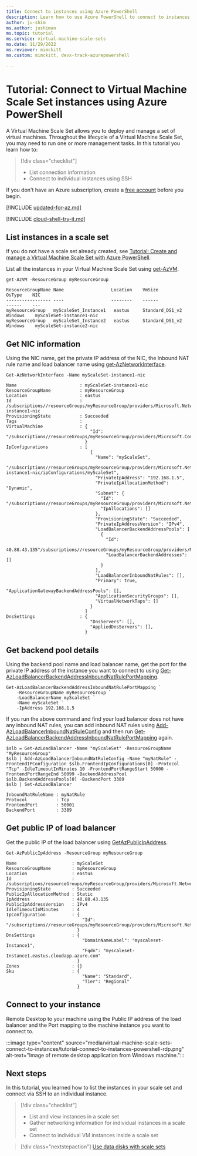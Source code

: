 ```yaml
---
title: Connect to instances using Azure PowerShell
description: Learn how to use Azure PowerShell to connect to instances in your Virtual Machine Scale Set.
author: ju-shim
ms.author: jushiman
ms.topic: tutorial
ms.service: virtual-machine-scale-sets
ms.date: 11/29/2022
ms.reviewer: mimckitt
ms.custom: mimckitt, devx-track-azurepowershell

---
```


# Tutorial: Connect to Virtual Machine Scale Set instances using Azure PowerShell

A Virtual Machine Scale Set allows you to deploy and manage a set of virtual machines. Throughout the lifecycle of a Virtual Machine Scale Set, you may need to run one or more management tasks. In this tutorial you learn how to:

> [!div class="checklist"]
> * List connection information
> * Connect to individual instances using SSH

If you don't have an Azure subscription, create a [free account](https://azure.microsoft.com/free/?WT.mc_id=A261C142F) before you begin.

[!INCLUDE [updated-for-az.md](../../includes/updated-for-az.md)]

[!INCLUDE [cloud-shell-try-it.md](../../includes/cloud-shell-try-it.md)]


## List instances in a scale set

If you do not have a scale set already created, see [Tutorial: Create and manage a Virtual Machine Scale Set with Azure PowerShell](tutorial-create-and-manage-powershell.md).

List all the instances in your Virtual Machine Scale Set using [get-AzVM](/powershell/module/az.compute/get-azvm?view=azps-9.1.0).

```azurepowershell-interactive
get-AzVM -ResourceGroup myResourceGroup
```

```output
ResourceGroupName Name                  Location    VmSize             OsType    NIC 
----------------- ----                  --------    ------             ------    --- 
myResourceGroup   myScaleSet_Instance1   eastus     Standard_DS1_v2    Windows    myScaleSet-instance1-nic      
myResourceGroup   myScaleSet_Instance2   eastus     Standard_DS1_v2    Windows    myScaleSet-instance2-nic    
```


## Get NIC information


Using the NIC name, get the private IP address of the NIC, the Inbound NAT rule name and load balancer name using [get-AzNetworkInterface](/powershell/module/az.network/get-aznetworkinterface?view=azps-9.1.0).

```azurepowershell-interactive
Get-AzNetworkInterface -Name myScaleSet-instance1-nic
```

```output
Name                        : myScaleSet-instance1-nic
ResourceGroupName           : myResourceGroup
Location                    : eastus
Id                          : /subscriptions//resourceGroups/myResourceGroup/providers/Microsoft.Network/networkInterfaces/myScaleSet-instance1-nic
ProvisioningState           : Succeeded
Tags                        : 
VirtualMachine              : {
                                "Id": "/subscriptions//resourceGroups/myResourceGroup/providers/Microsoft.Compute/virtualMachines/myScaleSet_Instance1"
                              }
IpConfigurations            : [
                                {
                                  "Name": "myScaleSet",
                              "/subscriptions//resourceGroups/myResourceGroup/providers/Microsoft.Network/networkInterfaces/myScaleSet-instance1-nic/ipConfigurations/myScaleSet",
                                  "PrivateIpAddress": "192.168.1.5",
                                  "PrivateIpAllocationMethod": "Dynamic",
                                  "Subnet": {
                                    "Id": "/subscriptions//resourceGroups/myResourceGroup/providers/Microsoft.Network/virtualNetworks/myScaleSet/subnets/myScaleSet",
                                    "IpAllocations": []
                                  },
                                  "ProvisioningState": "Succeeded",
                                  "PrivateIpAddressVersion": "IPv4",
                                  "LoadBalancerBackendAddressPools": [
                                    {
                                      "Id": 
                              40.88.43.135"/subscriptions//resourceGroups/myResourceGroup/providers/Microsoft.Network/loadBalancers/myScaleSet/backendAddressPools/myScaleSet",
                                      "LoadBalancerBackendAddresses": []
                                    }
                                  ],
                                  "LoadBalancerInboundNatRules": [],
                                  "Primary": true,
                                  "ApplicationGatewayBackendAddressPools": [],
                                  "ApplicationSecurityGroups": [],
                                  "VirtualNetworkTaps": []
                                }
                              ]
DnsSettings                 : {
                                "DnsServers": [],
                                "AppliedDnsServers": [],
                              }
```


## Get backend pool details
Using the backend pool name and load balancer name, get the port for the private IP address of the instance you want to connect to using [Get-AzLoadBalancerBackendAddressInboundNatRulePortMapping](/powershell/module/az.network/add-azloadbalancerinboundnatruleconfig?view=azps-9.1.0).

```azurepowershell-interactive
Get-AzLoadBalancerBackendAddressInboundNatRulePortMapping `
    -ResourceGroupName myResourceGroup `
    -LoadBalancerName myScaleSet `
    -Name myScaleSet `
    -IpAddress 192.168.1.5
```

If you run the above command and find your load balancer does not have any inbound NAT rules, you can add inbound NAT rules using [Add-AzLoadBalancerInboundNatRuleConfig](/powershell/module/az.network/add-azloadbalancerinboundnatruleconfig?view=azps-9.1.0) and then run [Get-AzLoadBalancerBackendAddressInboundNatRulePortMapping](/powershell/module/az.network/add-azloadbalancerinboundnatruleconfig?view=azps-9.1.0) again.

```azurepowershell-interactive 
$slb = Get-AzLoadBalancer -Name "myScaleSet" -ResourceGroupName "MyResourceGroup"
$slb | Add-AzLoadBalancerInboundNatRuleConfig -Name "myNatRule" -FrontendIPConfiguration $slb.FrontendIpConfigurations[0] -Protocol "Tcp" -IdleTimeoutInMinutes 10 -FrontendPortRangeStart 50000 -FrontendPortRangeEnd 50099 -BackendAddressPool $slb.BackendAddressPools[0] -BackendPort 3389
$slb | Set-AzLoadBalancer
```


```output
InboundNatRuleName : myNatRule
Protocol           : Tcp
FrontendPort       : 50001
BackendPort        : 3389
```

## Get public IP of load balancer

Get the public IP of the load balancer using [GetAzPublicIpAddress](/powershell/module/az.network/get-azpublicipaddress?view=azps-9.1.0).

```azurepowershell-interactive
Get-AzPublicIpAddress -ResourceGroup myResourceGroup    
```

```output
Name                     : myScaleSet
ResourceGroupName        : myResourceGroup
Location                 : eastus
Id                       : /subscriptions/resourceGroups/myResourceGroup/providers/Microsoft.Network/publicIPAddresses/myScaleSet
ProvisioningState        : Succeeded
PublicIpAllocationMethod : Static
IpAddress                : 40.88.43.135
PublicIpAddressVersion   : IPv4
IdleTimeoutInMinutes     : 4
IpConfiguration          : {
                             "Id": "/subscriptions//resourceGroups/myResourceGroup/providers/Microsoft.Network/loadBalancers/myScaleSet/frontendIPConfigurations/myScaleSet"
                           }
DnsSettings              : {
                             "DomainNameLabel": "myscaleset-Instance1",
                             "Fqdn": "myscaleset-Instance1.eastus.cloudapp.azure.com"
                           }
Zones                    : {}
Sku                      : {
                             "Name": "Standard",
                             "Tier": "Regional"
                           }
```

## Connect to your instance

Remote Desktop to your machine using the Public IP address of the load balancer and the Port mapping to the machine instance you want to connect to.

:::image type="content" source="media/virtual-machine-scale-sets-connect-to-instances/tutorial-connect-to-instances-powershell-rdp.png" alt-text="Image of remote desktop application from Windows machine.":::

## Next steps
In this tutorial, you learned how to list the instances in your scale set and connect via SSH to an individual instance.

> [!div class="checklist"]
> * List and view instances in a scale set
> * Gather networking information for individual instances in a scale set
> * Connect to individual VM instances inside a scale set


> [!div class="nextstepaction"]
> [Use data disks with scale sets](tutorial-use-disks-powershell.md)
